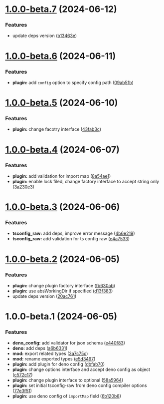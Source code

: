 # [1.0.0-beta.7](https://github.com/TomokiMiyauci/esbuild-deno/compare/1.0.0-beta.6...1.0.0-beta.7) (2024-06-12)


### Features

* update deps version ([b13463e](https://github.com/TomokiMiyauci/esbuild-deno/commit/b13463ed73cedf64ee18a698377a34f0c8ed2aba))

# [1.0.0-beta.6](https://github.com/TomokiMiyauci/esbuild-deno/compare/1.0.0-beta.5...1.0.0-beta.6) (2024-06-11)


### Features

* **plugin:** add `config` option to specify config path ([09ab51b](https://github.com/TomokiMiyauci/esbuild-deno/commit/09ab51b0152abb422bc039994f845b54deda4d12))

# [1.0.0-beta.5](https://github.com/TomokiMiyauci/esbuild-deno/compare/1.0.0-beta.4...1.0.0-beta.5) (2024-06-10)


### Features

* **plugin:** change facotry interface ([43fab3c](https://github.com/TomokiMiyauci/esbuild-deno/commit/43fab3cd52a87337fdc61f94318a6a557a33a25b))

# [1.0.0-beta.4](https://github.com/TomokiMiyauci/esbuild-deno/compare/1.0.0-beta.3...1.0.0-beta.4) (2024-06-07)


### Features

* **plugin:** add validation for import map ([8a54ae1](https://github.com/TomokiMiyauci/esbuild-deno/commit/8a54ae1d6931b16422db0830d75fbdc4c8644c28))
* **plugin:** enable lock filed, change factory interface to accept string only ([3a230e3](https://github.com/TomokiMiyauci/esbuild-deno/commit/3a230e390941a5beb6a28166617eeda97d535f87))

# [1.0.0-beta.3](https://github.com/TomokiMiyauci/esbuild-deno/compare/1.0.0-beta.2...1.0.0-beta.3) (2024-06-06)


### Features

* **tsconfig_raw:** add deps, improve error message ([4b6e219](https://github.com/TomokiMiyauci/esbuild-deno/commit/4b6e21988ca5d081a6420adcbd329f83b93d5640))
* **tsconfig_raw:** add validation for ts config raw ([e4a7533](https://github.com/TomokiMiyauci/esbuild-deno/commit/e4a753349eb09116f286eab249e3304b7d938682))

# [1.0.0-beta.2](https://github.com/TomokiMiyauci/esbuild-deno/compare/1.0.0-beta.1...1.0.0-beta.2) (2024-06-05)


### Features

* **plugin:** change plugin factory interface ([fb630ab](https://github.com/TomokiMiyauci/esbuild-deno/commit/fb630ab112912b368bb1c07fee2a3dd54bbd69a3))
* **plugin:** use absWorkingDir if specified ([d13f383](https://github.com/TomokiMiyauci/esbuild-deno/commit/d13f383545611bf22acfaeb27e5ee8018f7addd4))
* update deps version ([20ac761](https://github.com/TomokiMiyauci/esbuild-deno/commit/20ac761652212648f6cbdedc32c6c58f8f07bc40))

# 1.0.0-beta.1 (2024-06-05)


### Features

* **deno_config:** add validator for json schema ([e440f83](https://github.com/TomokiMiyauci/esbuild-deno/commit/e440f833dc87a7b0834b42a0f126466d21c60d43))
* **deno:** add deps ([a6b6331](https://github.com/TomokiMiyauci/esbuild-deno/commit/a6b6331eff8e7c082e14e7be352cbdb1127933b4))
* **mod:** export related types ([3a7c75c](https://github.com/TomokiMiyauci/esbuild-deno/commit/3a7c75cad84762fc193158949b25e12dd33636a3))
* **mod:** rename exported types ([e5d3497](https://github.com/TomokiMiyauci/esbuild-deno/commit/e5d3497dbe45ff1b564946e9a12dc059064f2596))
* **plugin:** add plugin for deno config ([dbfab70](https://github.com/TomokiMiyauci/esbuild-deno/commit/dbfab70cdf72ca3c89467e02795f691e2adcb3e8))
* **plugin:** change options interface and accept deno config as object ([c572c17](https://github.com/TomokiMiyauci/esbuild-deno/commit/c572c17fb93ca216370574b59c6825e982d8063e))
* **plugin:** change plugin interface to optional ([58a5964](https://github.com/TomokiMiyauci/esbuild-deno/commit/58a5964d742f01bcb445879e6046a8b7743aa1a5))
* **plugin:** set initial tsconfig-raw from deno config compiler options ([77e3f51](https://github.com/TomokiMiyauci/esbuild-deno/commit/77e3f51b5a0b873cefb7e7286988497035e636e4))
* **plugin:** use deno config of `importMap` field ([6b120b8](https://github.com/TomokiMiyauci/esbuild-deno/commit/6b120b888d9f1805e599fe64eedf825c0d165421))
